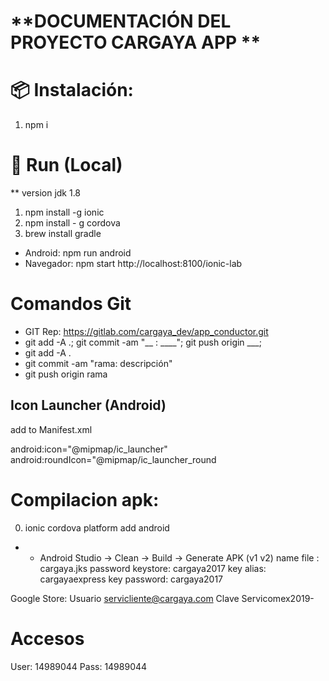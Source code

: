#   **DOCUMENTACIÓN DEL PROYECTO CARGAYA APP **

# 📦 Instalación:
1. npm i

# 🏃 Run (Local)
** version jdk 1.8
1. npm install -g ionic
2. npm install - g cordova
3. brew install gradle


- Android:   npm run android
- Navegador: npm start
              http://localhost:8100/ionic-lab 
#    Comandos Git
- GIT Rep: https://gitlab.com/cargaya_dev/app_conductor.git 
- git add -A .; git commit -am "__ : ____"; git push origin ___;
- git add -A .
- git commit -am "rama: descripción"
- git push origin rama

## Icon Launcher (Android)

add to Manifest.xml

android:icon="@mipmap/ic_launcher"
android:roundIcon="@mipmap/ic_launcher_round

# Compilacion apk:
0. ionic cordova platform add android
- - Android Studio
-> Clean
-> Build
-> Generate APK (v1 v2)
name file : cargaya.jks
password keystore: cargaya2017
key alias: cargayaexpress
key password: cargaya2017

Google Store:
Usuario servicliente@cargaya.com
Clave Servicomex2019-

# Accesos
User:   14989044
Pass:   14989044


